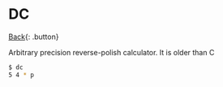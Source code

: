 # DC

[Back](../index.md){: .button}

Arbitrary precision reverse-polish calculator. It is older than C

```sh
$ dc
5 4 * p
```



